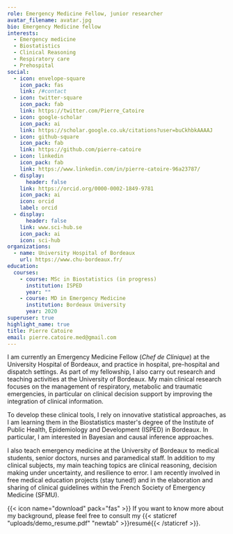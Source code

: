 ```yaml
---
role: Emergency Medicine Fellow, junior researcher
avatar_filename: avatar.jpg
bio: Emergency Medicine fellow
interests:
  - Emergency medicine
  - Biostatistics
  - Clinical Reasoning
  - Respiratory care
  - Prehospital
social:
  - icon: envelope-square
    icon_pack: fas
    link: /#contact
  - icon: twitter-square
    icon_pack: fab
    link: https://twitter.com/Pierre_Catoire
  - icon: google-scholar
    icon_pack: ai
    link: https://scholar.google.co.uk/citations?user=buCkhbkAAAAJ
  - icon: github-square
    icon_pack: fab
    link: https://github.com/pierre-catoire
  - icon: linkedin
    icon_pack: fab
    link: https://www.linkedin.com/in/pierre-catoire-96a23787/
  - display:
      header: false
    link: https://orcid.org/0000-0002-1849-9781
    icon_pack: ai
    icon: orcid
    label: orcid
  - display:
      header: false
    link: www.sci-hub.se
    icon_pack: ai
    icon: sci-hub
organizations:
  - name: University Hospital of Bordeaux
    url: https://www.chu-bordeaux.fr/
education:
  courses:
    - course: MSc in Biostatistics (in progress)
      institution: ISPED
      year: ""
    - course: MD in Emergency Medicine
      institution: Bordeaux University
      year: 2020
superuser: true
highlight_name: true
title: Pierre Catoire
email: pierre.catoire.med@gmail.com
---
```

I am currently an Emergency Medicine Fellow (*Chef de Clinique*) at the University Hospital of Bordeaux, and practice in hospital, pre-hospital and dispatch settings.  As part of my fellowship, I also carry out research and teaching activities at the University of Bordeaux.
My main clinical research focuses on the management of respiratory, metabolic and traumatic emergencies, in particular on clinical decision support by improving the integration of clinical information.

To develop these clinical tools, I rely on innovative statistical approaches, as I am learning them in the Biostatistics master's degree of the Institute of Public Health, Epidemiology and Development (ISPED) in Bordeaux. In particular, I am interested in Bayesian and causal inference approaches.

I also teach emergency medicine at the University of Bordeaux to medical students, senior doctors, nurses and paramedical staff. In addition to my clinical subjects, my main teaching topics are clinical reasoning, decision making under uncertainty, and resilience to error. I am recently involved in free medical education projects (stay tuned!) and in the elaboration and sharing of clinical guidelines within the French Society of Emergency Medicine (SFMU). 

{{< icon name="download" pack="fas" >}} If you want to know more about my background, please feel free to consult my {{< staticref "uploads/demo_resume.pdf" "newtab" >}}resumé{{< /staticref >}}.
